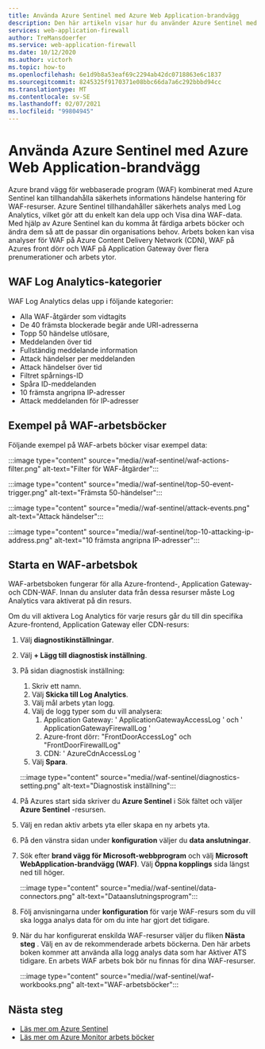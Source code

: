 ```yaml
---
title: Använda Azure Sentinel med Azure Web Application-brandvägg
description: Den här artikeln visar hur du använder Azure Sentinel med brand vägg för Azure Web Application (WAF)
services: web-application-firewall
author: TreMansdoerfer
ms.service: web-application-firewall
ms.date: 10/12/2020
ms.author: victorh
ms.topic: how-to
ms.openlocfilehash: 6e1d9b8a53eaf69c2294ab42dc0718863e6c1837
ms.sourcegitcommit: 8245325f9170371e08bbc66da7a6c292bbbd94cc
ms.translationtype: MT
ms.contentlocale: sv-SE
ms.lasthandoff: 02/07/2021
ms.locfileid: "99804945"
---
```

# <a name="using-azure-sentinel-with-azure-web-application-firewall"></a>Använda Azure Sentinel med Azure Web Application-brandvägg

Azure brand vägg för webbaserade program (WAF) kombinerat med Azure Sentinel kan tillhandahålla säkerhets informations händelse hantering för WAF-resurser. Azure Sentinel tillhandahåller säkerhets analys med Log Analytics, vilket gör att du enkelt kan dela upp och Visa dina WAF-data. Med hjälp av Azure Sentinel kan du komma åt färdiga arbets böcker och ändra dem så att de passar din organisations behov. Arbets boken kan visa analyser för WAF på Azure Content Delivery Network (CDN), WAF på Azures front dörr och WAF på Application Gateway över flera prenumerationer och arbets ytor.

## <a name="waf-log-analytics-categories"></a>WAF Log Analytics-kategorier

WAF Log Analytics delas upp i följande kategorier:  

- Alla WAF-åtgärder som vidtagits 
- De 40 främsta blockerade begär ande URI-adresserna 
- Topp 50 händelse utlösare,  
- Meddelanden över tid 
- Fullständig meddelande information 
- Attack händelser per meddelanden  
- Attack händelser över tid 
- Filtret spårnings-ID 
- Spåra ID-meddelanden 
- 10 främsta angripna IP-adresser 
- Attack meddelanden för IP-adresser 

## <a name="waf-workbook-examples"></a>Exempel på WAF-arbetsböcker

Följande exempel på WAF-arbets böcker visar exempel data:

:::image type="content" source="media//waf-sentinel/waf-actions-filter.png" alt-text="Filter för WAF-åtgärder":::

:::image type="content" source="media//waf-sentinel/top-50-event-trigger.png" alt-text="Främsta 50-händelser":::

:::image type="content" source="media//waf-sentinel/attack-events.png" alt-text="Attack händelser":::

:::image type="content" source="media//waf-sentinel/top-10-attacking-ip-address.png" alt-text="10 främsta angripna IP-adresser":::

## <a name="launch-a-waf-workbook"></a>Starta en WAF-arbetsbok

WAF-arbetsboken fungerar för alla Azure-frontend-, Application Gateway-och CDN-WAF. Innan du ansluter data från dessa resurser måste Log Analytics vara aktiverat på din resurs. 

Om du vill aktivera Log Analytics för varje resurs går du till din specifika Azure-frontend, Application Gateway eller CDN-resurs:

1. Välj **diagnostikinställningar**.
2. Välj **+ Lägg till diagnostisk inställning**. 
3. På sidan diagnostisk inställning:
   1. Skriv ett namn. 
   1. Välj **Skicka till Log Analytics**. 
   1. Välj mål arbets ytan logg. 
   1. Välj de logg typer som du vill analysera:
      1. Application Gateway: ' ApplicationGatewayAccessLog ' och ' ApplicationGatewayFirewallLog '
      1. Azure-front dörr: "FrontDoorAccessLog" och "FrontDoorFirewallLog"
      1. CDN: ' AzureCdnAccessLog '
   1. Välj **Spara**.

   :::image type="content" source="media//waf-sentinel/diagnostics-setting.png" alt-text="Diagnostisk inställning":::

4. På Azures start sida skriver du **Azure Sentinel** i Sök fältet och väljer **Azure Sentinel** -resursen. 
2. Välj en redan aktiv arbets yta eller skapa en ny arbets yta. 
3. På den vänstra sidan under **konfiguration** väljer du **data anslutningar**.
4. Sök efter **brand vägg för Microsoft-webbprogram** och välj **Microsoft WebApplication-brandvägg (WAF)**. Välj **Öppna kopplings** sida längst ned till höger.

   :::image type="content" source="media//waf-sentinel/data-connectors.png" alt-text="Dataanslutningsprogram":::

8. Följ anvisningarna under **konfiguration** för varje WAF-resurs som du vill ska logga analys data för om du inte har gjort det tidigare.
6. När du har konfigurerat enskilda WAF-resurser väljer du fliken **Nästa steg** . Välj en av de rekommenderade arbets böckerna. Den här arbets boken kommer att använda alla logg analys data som har Aktiver ATS tidigare. En arbets WAF arbets bok bör nu finnas för dina WAF-resurser.

   :::image type="content" source="media//waf-sentinel/waf-workbooks.png" alt-text="WAF-arbetsböcker":::


## <a name="next-steps"></a>Nästa steg

- [Läs mer om Azure Sentinel](../sentinel/overview.md)
- [Läs mer om Azure Monitor arbets böcker](../azure-monitor/platform/workbooks-overview.md)
